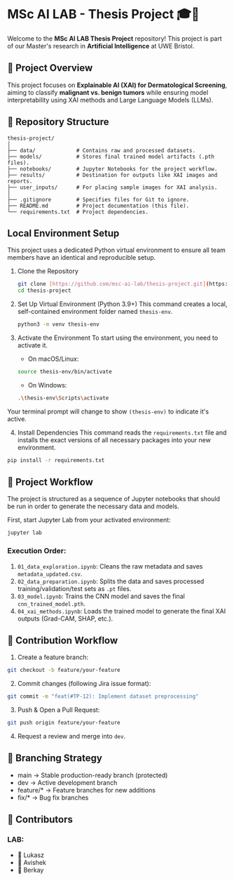 # MSc AI LAB - Thesis Project 🎓🤖

Welcome to the **MSc AI LAB Thesis Project** repository! This project is part of our Master's research in **Artificial Intelligence** at UWE Bristol.

## 🚀 Project Overview
This project focuses on **Explainable AI (XAI) for Dermatological Screening**, aiming to classify **malignant vs. benign tumors** while ensuring model interpretability using XAI methods and Large Language Models (LLMs).

## 📂 Repository Structure
```text
thesis-project/
│
├── data/             # Contains raw and processed datasets.
├── models/           # Stores final trained model artifacts (.pth files).
├── notebooks/        # Jupyter Notebooks for the project workflow.
├── results/          # Destination for outputs like XAI images and reports.
├── user_inputs/      # For placing sample images for XAI analysis.
│
├── .gitignore        # Specifies files for Git to ignore.
├── README.md         # Project documentation (this file).
└── requirements.txt  # Project dependencies.
```

## Local Environment Setup
This project uses a dedicated Python virtual environment to ensure all team members have an identical and reproducible setup.

1. Clone the Repository
    ```bash
    git clone [https://github.com/msc-ai-lab/thesis-project.git](https://github.com/msc-ai-lab/thesis-project.git)
    cd thesis-project
    ```

2. Set Up Virtual Environment (Python 3.9+)
This command creates a local, self-contained environment folder named `thesis-env`.
    ```bash
    python3 -m venv thesis-env
    ```

3. Activate the Environment
To start using the environment, you need to activate it.
    - On macOS/Linux:
    ```bash
    source thesis-env/bin/activate
    ```

    - On Windows:
    ```bash
    .\thesis-env\Scripts\activate
    ```

Your terminal prompt will change to show `(thesis-env)` to indicate it's active.

4. Install Dependencies
This command reads the `requirements.txt` file and installs the exact versions of all necessary packages into your new environment.

```bash
pip install -r requirements.txt
```

## 🔬 Project Workflow
The project is structured as a sequence of Jupyter notebooks that should be run in order to generate the necessary data and models.

First, start Jupyter Lab from your activated environment:

```bash
jupyter lab
```

### Execution Order:
1. `01_data_exploration.ipynb`: Cleans the raw metadata and saves `metadata_updated.csv`.
2. `02_data_preparation.ipynb`: Splits the data and saves processed training/validation/test sets as `.pt` files.
3. `03_model.ipynb`: Trains the CNN model and saves the final `cnn_trained_model.pth`.
4. `04_xai_methods.ipynb`: Loads the trained model to generate the final XAI outputs (Grad-CAM, SHAP, etc.).

## 📌 Contribution Workflow
1. Create a feature branch:
```bash
git checkout -b feature/your-feature
```
2. Commit changes (following Jira issue format):
```bash
git commit -m "feat(#TP-12): Implement dataset preprocessing"
```
3. Push & Open a Pull Request:
```bash
git push origin feature/your-feature
```
4. Request a review and merge into `dev`.

## 📌 Branching Strategy
- main → Stable production-ready branch (protected)
- dev → Active development branch
- feature/* → Feature branches for new additions
- fix/* → Bug fix branches

## 🤝 Contributors
### LAB:
- 👤 Lukasz
- 👤 Avishek
- 👤 Berkay